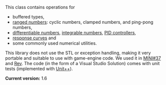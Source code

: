 This class contains operations for

  * buffered types,
  * [ranged numbers](RangedNumber.md): cyclic numbers, clamped numbers, and ping-pong numbers,
  * [differentiable numbers](DifferentiableNumber.md), [integrable numbers](IntegrableNumber.md), [PID controllers](PIDBufferedNumber.md),
  * [response curves](ResponseCurve.md) and
  * some commonly used numerical utilities.

This library does not use the STL or exception handling, making it very portable and suitable to use with game-engine code. We used it in [MINI#37](http://www.mini37.com/) and [Rev](http://www.luma.co.za/movies/popup_movies_rev.htm). The code (in the form of a Visual Studio Solution) comes with unit tests (implemented with [Unit++](http://unitpp.sourceforge.net/)).

**Current version:** 1.6